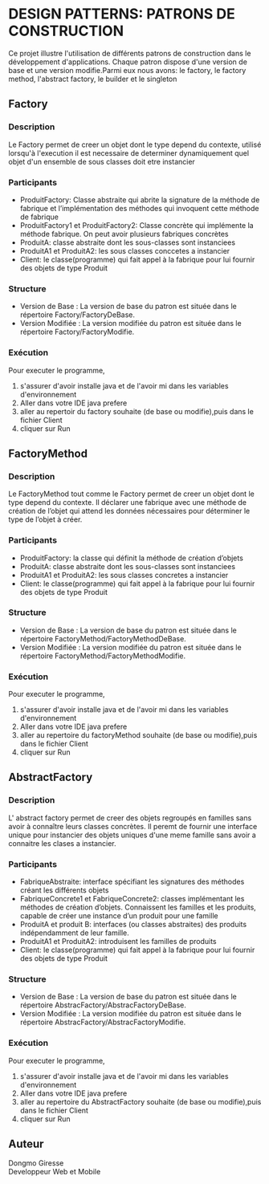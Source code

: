 

# DESIGN PATTERNS: PATRONS DE CONSTRUCTION

Ce projet illustre l'utilisation de différents patrons de construction dans le développement d'applications. Chaque patron dispose d'une version de base et une version modifie.Parmi eux nous avons: le factory, le factory method, l'abstract factory, le builder et le singleton


## Factory 

### Description
 Le Factory permet de creer un objet dont le type depend du contexte, utilisé lorsqu'à l'execution il est necessaire de determiner dynamiquement quel objet d'un ensemble de sous classes doit etre instancier

### Participants

- ProduitFactory:  Classe abstraite qui abrite la signature de la méthode de fabrique et l’implémentation des méthodes qui invoquent cette méthode de fabrique
- ProduitFactory1 et ProduitFactory2: Classe concrète qui implémente la méthode fabrique. On peut avoir plusieurs fabriques concrètes
- ProduitA: classe abstraite dont les sous-classes sont instanciees
- ProduitA1 et ProduitA2: les sous classes conccetes a instancier
- Client: le classe(programme) qui fait appel à la fabrique pour lui
fournir des objets de type Produit 

### Structure

- Version de Base : La version de base du patron est située dans le répertoire Factory/FactoryDeBase.
- Version Modifiée : La version modifiée du patron est située dans le répertoire Factory/FactoryModifie.

### Exécution

Pour executer le programme, 
1. s'assurer d'avoir installe java
et de l'avoir mi dans les variables d'environnement
2. Aller dans votre IDE java prefere
3. aller au repertoir du factory souhaite (de base ou modifie),puis dans le fichier Client
4. cliquer sur Run



## FactoryMethod 

### Description
 Le FactoryMethod tout comme le Factory permet de creer un objet dont le type depend du contexte. Il déclarer une fabrique avec une méthode de création de l’objet qui attend les données nécessaires pour déterminer le type de l’objet à créer.

### Participants

- ProduitFactory: la classe qui définit la méthode de création d’objets
- ProduitA: classe abstraite dont les sous-classes sont instanciees
- ProduitA1 et ProduitA2: les sous classes concretes a instancier
- Client: le classe(programme) qui fait appel à la fabrique pour lui
fournir des objets de type Produit 

### Structure

- Version de Base : La version de base du patron est située dans le répertoire FactoryMethod/FactoryMethodDeBase.
- Version Modifiée : La version modifiée du patron est située dans le répertoire FactoryMethod/FactoryMethodModifie.

### Exécution

Pour executer le programme, 
1. s'assurer d'avoir installe java
et de l'avoir mi dans les variables d'environnement
2. Aller dans votre IDE java prefere
3. aller au repertoire du factoryMethod souhaite (de base ou modifie),puis dans le fichier Client
4. cliquer sur Run


## AbstractFactory 

### Description
 L' abstract factory permet de creer des objets regroupés en familles sans avoir à connaître leurs classes concrètes. Il peremt de fournir une interface unique pour instancier des objets uniques d'une meme famille sans avoir a connaitre les clases a instancier.

### Participants

- FabriqueAbstraite: interface spécifiant les signatures des méthodes créant les différents objets
- FabriqueConcrete1 et FabriqueConcrete2: classes implémentant les méthodes de création d’objets. Connaissent les familles et les produits, capable de créer une instance d’un produit pour une famille
- ProduitA et produit B: interfaces (ou classes abstraites) des produits indépendamment de leur famille.
- ProduitA1 et ProduitA2: introduisent les familles de produits
- Client: le classe(programme) qui fait appel à la fabrique pour lui
fournir des objets de type Produit 

### Structure

- Version de Base : La version de base du patron est située dans le répertoire AbstracFactory/AbstracFactoryDeBase.
- Version Modifiée : La version modifiée du patron est située dans le répertoire AbstracFactory/AbstracFactoryModifie.

### Exécution

Pour executer le programme, 
1. s'assurer d'avoir installe java
et de l'avoir mi dans les variables d'environnement
2. Aller dans votre IDE java prefere
3. aller au repertoire du AbstractFactory souhaite (de base ou modifie),puis dans le fichier Client
4. cliquer sur Run


## Auteur

Dongmo Giresse <br>
Developpeur Web et Mobile


